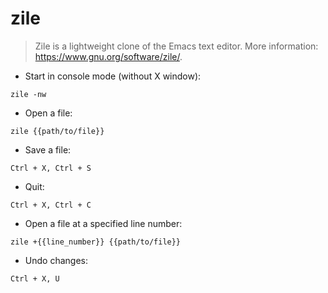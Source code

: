 # zile

> Zile is a lightweight clone of the Emacs text editor.
> More information: <https://www.gnu.org/software/zile/>.

- Start in console mode (without X window):

`zile -nw`

- Open a file:

`zile {{path/to/file}}`

- Save a file:

`Ctrl + X, Ctrl + S`

- Quit:

`Ctrl + X, Ctrl + C`

- Open a file at a specified line number:

`zile +{{line_number}} {{path/to/file}}`

- Undo changes:

`Ctrl + X, U`
